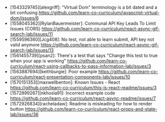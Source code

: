 * [1543329745][alexgriff]: "Virtual Dom" terminology is a bit dated and a bit confusing https://github.com/learn-co-curriculum/javascript-virtual-dom/issues/6  
* [1558045362][RylanBauermeister]: Communal API Key Leads To Limit Issues (CORS) https://github.com/learn-co-curriculum/react-async-gif-search-lab/issues/11  
* [1559596360][Jcg408]: No test, not able to learn submit, API key not valid anymore https://github.com/learn-co-curriculum/react-async-gif-search-lab/issues/13  
* [1561455739][psan2]: There's a test that says "Change this test to true when your app is working" https://github.com/learn-co-curriculum/react-using-callbacks-to-pass-information-lab/issues/3  
* [1563887694][keithburgie]: Poor example https://github.com/learn-co-curriculum/react-presentation-components-lab/issues/10  
* [1570151353][maxwellbenton]: Known Issues - React https://github.com/learn-co-curriculum/this-is-react-readme/issues/3  
* [1572899267][nkhosla91]: Incorrect example code https://github.com/learn-co-curriculum/react-async-readme/issues/7  
* [1572926834][racheladaw]: Readme is misleading for how to render button https://github.com/learn-co-curriculum/react-props-and-state-lab/issues/36  
